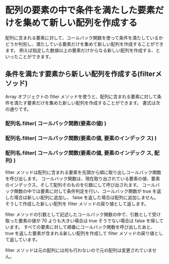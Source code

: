 # 配列の要素の中で条件を満たした要素だけを集めて新しい配列を作成する
配列に含まれる要素に対して、コールバック関数を使って条件を満たしているかどうか判別し、満たしている要素だけを集めて新しい配列を作成することができます。
例えば指定した数値以上の要素だけからなる新しい配列を作成する、といったことができます。

## 条件を満たす要素から新しい配列を作成する(filterメソッド)
Array オブジェクトの filter メソッドを使うと、配列に含まれる要素に対して条件を満たす要素だけを集めた新しい配列を作成することができます。
書式は次の通りです。

### 配列名.filter( コールバック関数(要素の値) )
### 配列名.filter( コールバック関数(要素の値, 要素のインデック ス) )
### 配列名.filter( コールバック関数(要素の値, 要素のインデック ス, 配列) )

filter メソッドは配列に含まれる要素を先頭から順に取り出しコールバック関数を呼び出します。
コールバック関数は、現在取り出されている要素の値、要素のインデックス、そして配列そのものを引数にして呼び出されます。
コールバック関数の中では要素に対して条件判定を行い、コールバック関数が true を返した場合は新しい配列に追加し、 false を返した場合は配列に追加しません。
そうして作成した新しい配列を filter メソッドの戻り値として返します。

filter メソッドの引数として記述したコールバック関数の中で、引数として受け取った要素の値が 70 よりも大きい場合は true そうでない場合は false を帰しています。
すべての要素に対して順番にコールバック関数を呼び出したあと、 true を返した要素が含まれる新しい配列を作成して filter メソッドの戻り値として返しています。

filter メソッドは元の配列には何も行わないので元の配列は変更されていません。
